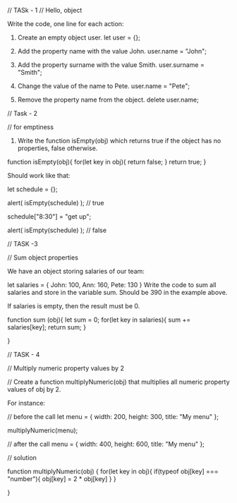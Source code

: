 // TASk - 1 
// Hello, object

Write the code, one line for each action:

1. Create an empty object user.
let user = {};


2. Add the property name with the value John.
user.name = "John";

3. Add the property surname with the value Smith.
user.surname = "Smith";

4. Change the value of the name to Pete.
user.name = "Pete";

5. Remove the property name from the object.
delete user.name;


// Task - 2

//  for emptiness

1. Write the function isEmpty(obj) which returns true if the object has no properties, false otherwise.

function isEmpty(obj){
for(let key in obj){
    return false;
}
return true;
}


Should work like that:

let schedule = {};

alert( isEmpty(schedule) ); // true

schedule["8:30"] = "get up";

alert( isEmpty(schedule) ); // false


// TASK -3

// Sum object properties

We have an object storing salaries of our team:

let salaries = {
  John: 100,
  Ann: 160,
  Pete: 130
}
Write the code to sum all salaries and store in the variable sum. Should be 390 in the example above.

If salaries is empty, then the result must be 0.

function sum (obj){
    let sum = 0;
    for(let key in salaries){
         sum += salaries[key];
        return sum;
    } 

}

// TASK - 4

// Multiply numeric property values by 2

// Create a function multiplyNumeric(obj) that multiplies all numeric property values of obj by 2.

For instance:

// before the call
let menu = {
  width: 200,
  height: 300,
  title: "My menu"
};

multiplyNumeric(menu);

// after the call
menu = {
  width: 400,
  height: 600,
  title: "My menu"
};

// solution

 function multiplyNumeric(obj) {
    for(let key in obj){
        if(typeof obj[key] === "number"){
           obj[key] = 2 * obj[key]
        }
    }

}
